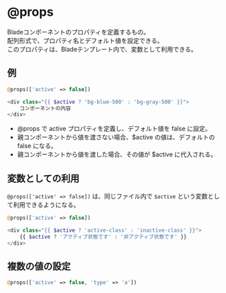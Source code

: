 # @props

Bladeコンポーネントのプロパティを定義するもの。  
配列形式で、プロパティ名とデフォルト値を設定できる。  
このプロパティは、Bladeテンプレート内で、変数として利用できる。

## 例

```php
@props(['active' => false])

<div class="{{ $active ? 'bg-blue-500' : 'bg-gray-500' }}">
    コンポーネントの内容
</div>
```

* @props で active プロパティを定義し、デフォルト値を false に設定。
* 親コンポーネントから値を渡さない場合、$active の値は、デフォルトの false になる。
* 親コンポーネントから値を渡した場合、その値が $active に代入される。

## 変数としての利用

`@props(['active' => false])` は、同じファイル内で `$active` という変数として利用できるようになる。

```php
@props(['active' => false])

<div class="{{ $active ? 'active-class' : 'inactive-class' }}">
    {{ $active ? 'アクティブ状態です' : '非アクティブ状態です' }}
</div>
```

## 複数の値の設定

```php
@props(['active' => false, 'type' => 'a'])
```